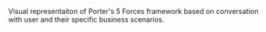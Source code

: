 Visual representaiton of Porter's 5 Forces framework based on conversation with user and their specific business scenarios.
